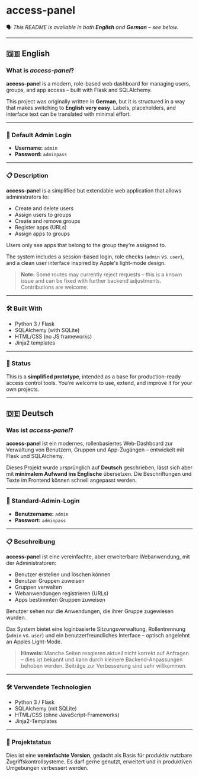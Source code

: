 # access-panel

🗣️ *This README is available in both **English** and **German** – see below.*

---

## 🇬🇧 English

### What is *access-panel*?

**access-panel** is a modern, role-based web dashboard for managing users, groups, and app access – built with Flask and SQLAlchemy.

This project was originally written in **German**, but it is structured in a way that makes switching to **English very easy**. Labels, placeholders, and interface text can be translated with minimal effort.

---

### 🔐 Default Admin Login

* **Username:** `admin`
* **Password:** `adminpass`

---

### 📋 Description

**access-panel** is a simplified but extendable web application that allows administrators to:

* Create and delete users
* Assign users to groups
* Create and remove groups
* Register apps (URLs)
* Assign apps to groups

Users only see apps that belong to the group they're assigned to.

The system includes a session-based login, role checks (`admin` vs. `user`), and a clean user interface inspired by Apple's light-mode design.

> **Note:** Some routes may currently reject requests – this is a known issue and can be fixed with further backend adjustments. Contributions are welcome.

---

### 🛠️ Built With

* Python 3 / Flask
* SQLAlchemy (with SQLite)
* HTML/CSS (no JS frameworks)
* Jinja2 templates

---

### 🚀 Status

This is a **simplified prototype**, intended as a base for production-ready access control tools. You're welcome to use, extend, and improve it for your own projects.

---

## 🇩🇪 Deutsch

### Was ist *access-panel*?

**access-panel** ist ein modernes, rollenbasiertes Web-Dashboard zur Verwaltung von Benutzern, Gruppen und App-Zugängen – entwickelt mit Flask und SQLAlchemy.

Dieses Projekt wurde ursprünglich auf **Deutsch** geschrieben, lässt sich aber mit **minimalem Aufwand ins Englische** übersetzen. Die Beschriftungen und Texte im Frontend können schnell angepasst werden.

---

### 🔐 Standard-Admin-Login

* **Benutzername:** `admin`
* **Passwort:** `adminpass`

---

### 📋 Beschreibung

**access-panel** ist eine vereinfachte, aber erweiterbare Webanwendung, mit der Administratoren:

* Benutzer erstellen und löschen können
* Benutzer Gruppen zuweisen
* Gruppen verwalten
* Webanwendungen registrieren (URLs)
* Apps bestimmten Gruppen zuweisen

Benutzer sehen nur die Anwendungen, die ihrer Gruppe zugewiesen wurden.

Das System bietet eine loginbasierte Sitzungsverwaltung, Rollentrennung (`admin` vs. `user`) und ein benutzerfreundliches Interface – optisch angelehnt an Apples Light-Mode.

> **Hinweis:** Manche Seiten reagieren aktuell nicht korrekt auf Anfragen – dies ist bekannt und kann durch kleinere Backend-Anpassungen behoben werden. Beiträge zur Verbesserung sind sehr willkommen.

---

### 🛠️ Verwendete Technologien

* Python 3 / Flask
* SQLAlchemy (mit SQLite)
* HTML/CSS (ohne JavaScript-Frameworks)
* Jinja2-Templates

---

### 🚀 Projektstatus

Dies ist eine **vereinfachte Version**, gedacht als Basis für produktiv nutzbare Zugriffskontrollsysteme. Es darf gerne genutzt, erweitert und in produktiven Umgebungen verbessert werden.

